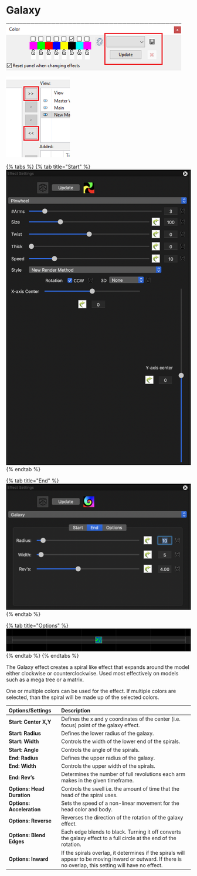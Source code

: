# Galaxy

![Icon](../../.gitbook/assets/image%20%28422%29.png)

![Sequencer Grid](../../.gitbook/assets/image%20%28224%29.png)

{% tabs %}
{% tab title="Start" %}
![](../../.gitbook/assets/image%20%28480%29.png)
{% endtab %}

{% tab title="End" %}
![](../../.gitbook/assets/image-73.png)
{% endtab %}

{% tab title="Options" %}
![](../../.gitbook/assets/image%20%28139%29.png)
{% endtab %}
{% endtabs %}

The Galaxy effect creates a spiral like effect that expands around the model either clockwise or counterclockwise. Used most effectively on models such as a mega tree or a matrix.

One or multiple colors can be used for the effect. If multiple colors are selected, than the spiral will be made up of the selected colors.

| Options/Settings | Description |
| :--- | :--- |
| **Start: Center X,Y** | Defines the x and y coordinates of the center \(i.e. focus\) point of the galaxy effect. |
| **Start: Radius** | Defines the lower radius of the galaxy. |
| **Start: Width** | Controls the width of the lower end of the spirals. |
| **Start: Angle** | Controls the angle of the spirals. |
| **End: Radius** | Defines the upper radius of the galaxy. |
| **End: Width** | Controls the upper width of the spirals. |
| **End: Rev’s** | Determines the number of full revolutions each arm makes in the given timeframe. |
| **Options: Head Duration** | Controls the swell i.e. the amount of time that the head of the spiral uses. |
| **Options: Acceleration** | Sets the speed of a non-linear movement for the head color and body. |
| **Options: Reverse** | Reverses the direction of the rotation of the galaxy effect. |
| **Options: Blend Edges** | Each edge blends to black. Turning it off converts the galaxy effect to a full circle at the end of the rotation. |
| **Options: Inward** | If the spirals overlap, it determines if the spirals will appear to be moving inward or outward. If there is no overlap, this setting will have no effect. |


